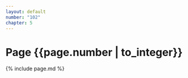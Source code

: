 ```yaml
---
layout: default
number: "102"
chapter: 5
---
```


# Page {{page.number | to_integer}}
{% include page.md %}
